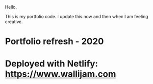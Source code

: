 Hello. 

This is my portfolio code. I update this now and then when I am feeling creative. 

# Portfolio refresh - 2020

# Deployed with Netlify: https://www.wallijam.com
